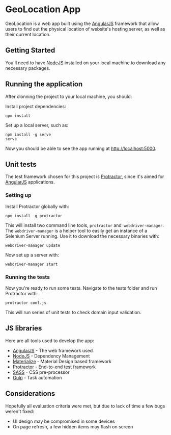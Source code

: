 # GeoLocation App

GeoLocation is a web app built using the [AngularJS](https://angularjs.org/) framework that allow users to find out the physical location of website's hosting server, as well as their current location.

## Getting Started

You'll need to have [NodeJS](https://nodejs.org/) installed on your local machine to download any necessary packages.

## Running the application

After clonning the project to your local machine, you should:


Install project dependencies:


```
npm install
```

Set up a local server, such as:


```
npm install -g serve
serve
```


Now you should be able to see the app running at [http://localhost:5000](http://localhost:5000/).


## Unit tests

The test framework chosen for this project is [Protractor](https://www.protractortest.org/#/), since it's aimed for  [AngularJS](https://angularjs.org/) applications.


### Setting up

Install Protractor globally with:


```
npm install -g protractor
```


This will install two command line tools, `protractor` and` webdriver-manager`.
The `webdriver-manager` is a helper tool to easily get an instance of a Selenium Server running. Use it to download the necessary binaries with:


```
webdriver-manager update
```


Now set up a server with:


```
webdriver-manager start
```


### Running the tests

Now you're ready to run some tests. Navigate to the tests folder and run Protractor with:


```
protractor conf.js
```


This will run  series of unit tests to check domain input validation.

## JS libraries

Here are all tools used to develop the app:

* [AngularJS](https://angularjs.org/) - The web framework used
* [NodeJS](https://nodejs.org/) - Dependency Management
* [Materialize](http://materializecss.com/) - Material Design based framework
* [Protractor](https://www.protractortest.org/#/) - End-to-end test framework
* [SASS](https://sass-lang.com//) - CSS pre-processor
* [Gulp](https://gulpjs.com/) - Task automation

## Considerations

Hopefully all evaluation criteria were met, but due to lack of time a few bugs weren't fixed:

* UI design may be compromised in some devices
* On page refresh, a few hidden items may flash on screen


